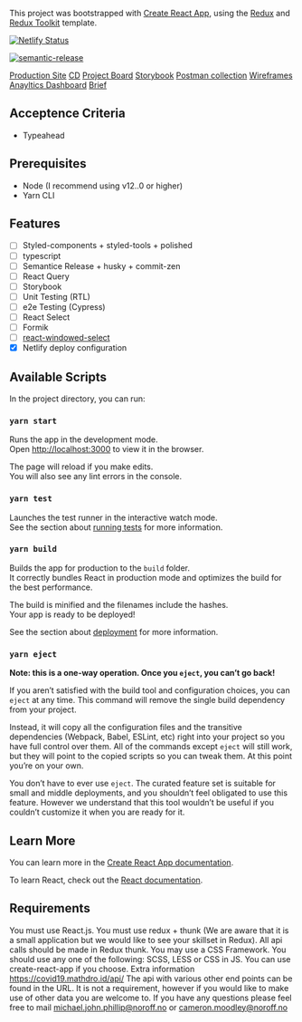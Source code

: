 This project was bootstrapped with [Create React App](https://github.com/facebook/create-react-app), using the [Redux](https://redux.js.org/) and [Redux Toolkit](https://redux-toolkit.js.org/) template.

[![Netlify Status](https://api.netlify.com/api/v1/badges/2b36648d-d9ba-4ad6-aa39-015bb3b4104d/deploy-status)](https://app.netlify.com/sites/cocky-benz-c62210/deploys)

[![semantic-release](https://img.shields.io/badge/%20%20%F0%9F%93%A6%F0%9F%9A%80-semantic--release-e10079.svg)](https://github.com/semantic-release/semantic-release)

[Production Site](https://covivi.netlify.app/)
[CD](https://app.netlify.com/sites/covivi/deploys)
[Project Board](https://github.com/S3ak/covid-dashboard-redux/projects/1?add_cards_query=is%3Aopen)
[Storybook]()
[Postman collection](https://documenter.getpostman.com/view/664217/Tzz5tydH)
[Wireframes]()
[Anayltics Dashboard]()
[Brief](https://github.com/Noroff-Fagskole/frontend_technical_recruitment_test)

## Acceptence Criteria

- Typeahead

## Prerequisites

- Node (I recommend using v12..0 or higher)
- Yarn CLI

## Features

- [ ] Styled-components + styled-tools + polished
- [ ] typescript
- [ ] Semantice Release + husky + commit-zen
- [ ] React Query
- [ ] Storybook
- [ ] Unit Testing (RTL)
- [ ] e2e Testing (Cypress)
- [ ] React Select
- [ ] Formik
- [ ] [react-windowed-select](https://www.npmjs.com/package/react-windowed-select)
- [x] Netlify deploy configuration

## Available Scripts

In the project directory, you can run:

### `yarn start`

Runs the app in the development mode.<br />
Open [http://localhost:3000](http://localhost:3000) to view it in the browser.

The page will reload if you make edits.<br />
You will also see any lint errors in the console.

### `yarn test`

Launches the test runner in the interactive watch mode.<br />
See the section about [running tests](https://facebook.github.io/create-react-app/docs/running-tests) for more information.

### `yarn build`

Builds the app for production to the `build` folder.<br />
It correctly bundles React in production mode and optimizes the build for the best performance.

The build is minified and the filenames include the hashes.<br />
Your app is ready to be deployed!

See the section about [deployment](https://facebook.github.io/create-react-app/docs/deployment) for more information.

### `yarn eject`

**Note: this is a one-way operation. Once you `eject`, you can’t go back!**

If you aren’t satisfied with the build tool and configuration choices, you can `eject` at any time. This command will remove the single build dependency from your project.

Instead, it will copy all the configuration files and the transitive dependencies (Webpack, Babel, ESLint, etc) right into your project so you have full control over them. All of the commands except `eject` will still work, but they will point to the copied scripts so you can tweak them. At this point you’re on your own.

You don’t have to ever use `eject`. The curated feature set is suitable for small and middle deployments, and you shouldn’t feel obligated to use this feature. However we understand that this tool wouldn’t be useful if you couldn’t customize it when you are ready for it.

## Learn More

You can learn more in the [Create React App documentation](https://facebook.github.io/create-react-app/docs/getting-started).

To learn React, check out the [React documentation](https://reactjs.org/).

## Requirements

You must use React.js.
You must use redux + thunk (We are aware that it is a small application but we would like to see your skillset in Redux).
All api calls should be made in Redux thunk.
You may use a CSS Framework.
You should use any one of the following: SCSS, LESS or CSS in JS.
You can use create-react-app if you choose.
Extra information
https://covid19.mathdro.id/api/
The api with various other end points can be found in the URL.
It is not a requirement, however if you would like to make use of other data you are welcome to.
If you have any questions please feel free to mail michael.john.phillip@noroff.no or cameron.moodley@noroff.no
